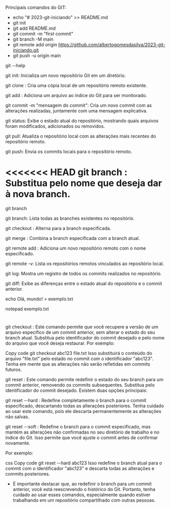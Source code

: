 Principais comandos do GIT:

* echo "# 2023-git-iniciando" >> README.md
* git init
* git add README.md
* git commit -m "first commit"
* git branch -M main
* git remote add origin https://github.com/albertogomesdasilva/2023-git-iniciando.git
* git push -u origin main

git --help

git init: Inicializa um novo repositório Git em um diretório.

git clone <URL>: Cria uma cópia local de um repositório remoto existente.

git add <arquivo>: Adiciona um arquivo ao índice do Git para ser monitorado.

git commit -m "mensagem do commit": Cria um novo commit com as alterações realizadas, juntamente com uma mensagem explicativa.

git status: Exibe o estado atual do repositório, mostrando quais arquivos foram modificados, adicionados ou removidos.

git pull: Atualiza o repositório local com as alterações mais recentes do repositório remoto.

git push: Envia os commits locais para o repositório remoto.

<<<<<<< HEAD
git branch <nome-da-nova-branch>: Substitua <nome-da-nova-branch> pelo nome que deseja dar à nova branch.
=======
git branch <nome-da-nova-branch>


git branch: Lista todas as branches existentes no repositório.

git checkout <branch>: Alterna para a branch especificada.

git merge <branch>: Combina a branch especificada com a branch atual.

git remote add <nome> <URL>: Adiciona um novo repositório remoto com o nome especificado.

git remote -v: Lista os repositórios remotos vinculados ao repositório local.

git log: Mostra um registro de todos os commits realizados no repositório.

git diff: Exibe as diferenças entre o estado atual do repositório e o commit anterior.

echo Olá, mundo! > exemplo.txt

notepad exemplo.txt

# 
git checkout <commit> <arquivo>: Este comando permite que você recupere a versão de um arquivo específico de um commit anterior, sem alterar o estado do seu branch atual. Substitua <commit> pelo identificador do commit desejado e <arquivo> pelo nome do arquivo que você deseja restaurar. Por exemplo:

Copy code
git checkout abc123 file.txt
Isso substituirá o conteúdo do arquivo "file.txt" pelo estado no commit com o identificador "abc123". Tenha em mente que as alterações não serão refletidas em commits futuros.

git reset <commit>: Este comando permite redefinir o estado do seu branch para um commit anterior, removendo os commits subsequentes. Substitua <commit> pelo identificador do commit desejado. Existem duas opções principais:

git reset --hard <commit>: Redefine completamente o branch para o commit especificado, descartando todas as alterações posteriores. Tenha cuidado ao usar este comando, pois ele descarta permanentemente as alterações não salvas.

git reset --soft <commit>: Redefine o branch para o commit especificado, mas mantém as alterações não confirmadas no seu diretório de trabalho e no índice do Git. Isso permite que você ajuste o commit antes de confirmar novamente.

Por exemplo:

css
Copy code
git reset --hard abc123
Isso redefine o branch atual para o commit com o identificador "abc123" e descarta todas as alterações e commits posteriores.


* É importante destacar que, ao redefinir o branch para um commit anterior, você está reescrevendo o histórico do Git. Portanto, tenha cuidado ao usar esses comandos, especialmente quando estiver trabalhando em um repositório compartilhado com outras pessoas.
